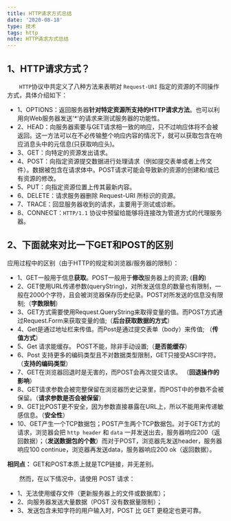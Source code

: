 ```yaml
---
title: HTTP请求方式总结
date: '2020-08-18'
type: 技术
tags: http
note: HTTP请求方式总结
---
```


## 1、HTTP请求方式？
&#8195;&#8195;`HTTP`协议中共定义了八种方法来表明对 `Request-URI` 指定的资源的不同操作方式，具体介绍如下：

+ 1、OPTIONS：返回服务器**针对特定资源所支持的HTTP请求方法**。也可以利用向Web服务器发送'*'的请求来测试服务器的功能性。
+ 2、HEAD：向服务器索要与GET请求相一致的响应，只不过响应体将不会被返回。这一方法可以在不必传输整个响应内容的情况下，就可以获取包含在响应消息头中的元信息(只获取响应头)。
+ 3、GET：向特定的资源发出请求。
+ 4、POST：向指定资源提交数据进行处理请求（例如提交表单或者上传文件）。数据被包含在请求体中。POST请求可能会导致新的资源的创建和/或已有资源的修改。
+ 5、PUT：向指定资源位置上传其最新内容。
+ 6、DELETE：请求服务器删除 Request-URI 所标识的资源。
+ 7、TRACE：回显服务器收到的请求，主要用于测试或诊断。
+ 8、CONNECT：`HTTP/1.1` 协议中预留给能够将连接改为管道方式的代理服务器。

## 2、下面就来对比一下GET和POST的区别 

应用过程中的区别（由于HTTP的规定和浏览器/服务器的限制）：

+ 1、GET一般用于信息**获取**。POST一般用于**修改**服务器上的资源; (**目的**) 
+ 2、GET使用URL传递参数(queryString)，对所发送信息的数量也有限制，一般在2000个字符，且会被浏览器保存历史纪录。POST对所发送的信息没有限制;（**字数限制**） 
+ 3、GET方式需要使用Request.QueryString来取得变量的值。而POST方式通过Request.Form来获取变量的值;（**后台获取数据的方式**）    
+ 4、Get是通过地址栏来传值。而Post是通过提交表单（body）来传值;  （**传值方式**）  
+ 5、Get 请求能缓存。 POST不能，除非手动设置;（**是否能缓存**）    
+ 6、Post 支持更多的编码类型且不对数据类型限制，GET只接受ASCII字符。 （**支持的编码类型**）   
+ 7、GET在浏览器回退时是无害的，而POST会再次提交请求。 （**回退操作的影响**） 
+ 8、GET请求参数会被完整保留在浏览器历史记录里，而POST中的参数不会被保留。（**请求参数是否会被保留**）  
+ 9、GET比POST更不安全，因为参数直接暴露在URL上，所以不能用来传递敏感信息。（**安全性**）  
+ 10、GET产生一个TCP数据包；POST产生两个TCP数据包。对于GET方式的请求，浏览器会把 `http header` 和 `data` 一并发送出去，服务器响应200（返回数据）；（**发送数据包的个数**）而对于POST，浏览器先发送header，服务器响应100 continue，浏览器再发送data，服务器响应200 ok（返回数据）。

**相同点：** GET和POST本质上就是TCP链接，并无差别。

&#8195;&#8195;然而，在以下情况中，请使用 POST 请求：
+ 1、无法使用缓存文件（更新服务器上的文件或数据库）；
+ 2、向服务器发送大量数据（POST 没有数据量限制）；
+ 3、发送包含未知字符的用户输入时，POST 比 GET 更稳定也更可靠。